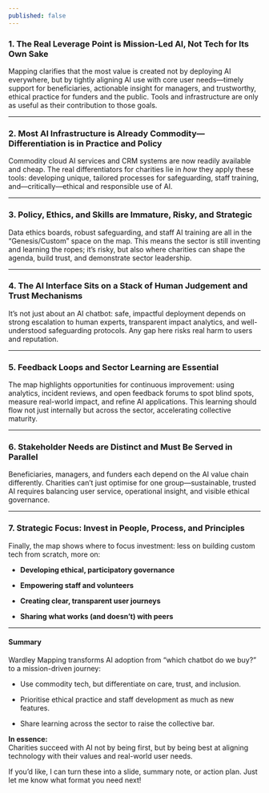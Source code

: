 ```yaml
---
published: false
---
```

### **1\. The Real Leverage Point is Mission-Led AI, Not Tech for Its Own Sake**

Mapping clarifies that the most value is created not by deploying AI everywhere, but by tightly aligning AI use with core user needs—timely support for beneficiaries, actionable insight for managers, and trustworthy, ethical practice for funders and the public. Tools and infrastructure are only as useful as their contribution to those goals.

* * *

### **2\. Most AI Infrastructure is Already Commodity—Differentiation is in Practice and Policy**

Commodity cloud AI services and CRM systems are now readily available and cheap. The real differentiators for charities lie in _how_ they apply these tools: developing unique, tailored processes for safeguarding, staff training, and—critically—ethical and responsible use of AI.

* * *

### **3\. Policy, Ethics, and Skills are Immature, Risky, and Strategic**

Data ethics boards, robust safeguarding, and staff AI training are all in the “Genesis/Custom” space on the map. This means the sector is still inventing and learning the ropes; it’s risky, but also where charities can shape the agenda, build trust, and demonstrate sector leadership.

* * *

### **4\. The AI Interface Sits on a Stack of Human Judgement and Trust Mechanisms**

It’s not just about an AI chatbot: safe, impactful deployment depends on strong escalation to human experts, transparent impact analytics, and well-understood safeguarding protocols. Any gap here risks real harm to users and reputation.

* * *

### **5\. Feedback Loops and Sector Learning are Essential**

The map highlights opportunities for continuous improvement: using analytics, incident reviews, and open feedback forums to spot blind spots, measure real-world impact, and refine AI applications. This learning should flow not just internally but across the sector, accelerating collective maturity.

* * *

### **6\. Stakeholder Needs are Distinct and Must Be Served in Parallel**

Beneficiaries, managers, and funders each depend on the AI value chain differently. Charities can’t just optimise for one group—sustainable, trusted AI requires balancing user service, operational insight, and visible ethical governance.

* * *

### **7\. Strategic Focus: Invest in People, Process, and Principles**

Finally, the map shows where to focus investment: less on building custom tech from scratch, more on:

*   **Developing ethical, participatory governance**
    
*   **Empowering staff and volunteers**
    
*   **Creating clear, transparent user journeys**
    
*   **Sharing what works (and doesn’t) with peers**
    

* * *

#### **Summary**

Wardley Mapping transforms AI adoption from “which chatbot do we buy?” to a mission-driven journey:

*   Use commodity tech, but differentiate on care, trust, and inclusion.
    
*   Prioritise ethical practice and staff development as much as new features.
    
*   Share learning across the sector to raise the collective bar.
    

**In essence:**  
Charities succeed with AI not by being first, but by being best at aligning technology with their values and real-world user needs.

If you’d like, I can turn these into a slide, summary note, or action plan. Just let me know what format you need next!